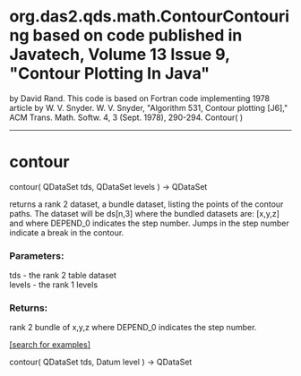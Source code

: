 # org.das2.qds.math.ContourContouring based on code published in Javatech, Volume 13 Issue 9, "Contour Plotting In Java"
 by David Rand.  This code is based on Fortran code implementing 1978 article by W. V. Snyder.
 W. V. Snyder, "Algorithm 531, Contour plotting [J6]," ACM Trans. Math. Softw. 4, 3 (Sept. 1978), 290-294.
Contour( )


***
<a name="contour"></a>
# contour
contour( QDataSet tds, QDataSet levels ) &rarr; QDataSet

returns a rank 2 dataset, a bundle dataset, listing the points
 of the contour paths.  The dataset will be ds[n,3] where
 the bundled datasets are: [x,y,z] and where DEPEND_0 indicates the step number.
 Jumps in the step number indicate a break in the contour.

### Parameters:
tds - the rank 2 table dataset
<br>levels - the rank 1 levels

### Returns:
rank 2 bundle of x,y,z where DEPEND_0 indicates the step number.

<a href="https://github.com/autoplot/dev/search?q=contour&unscoped_q=contour">[search for examples]</a>

contour( QDataSet tds, Datum level ) &rarr; QDataSet<br>

